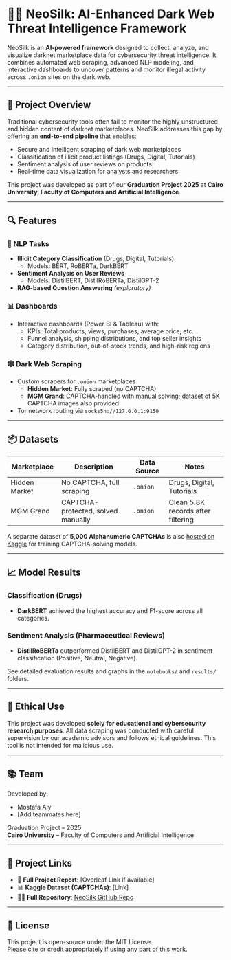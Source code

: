 # 🕵️‍♂️ NeoSilk: AI-Enhanced Dark Web Threat Intelligence Framework

NeoSilk is an **AI-powered framework** designed to collect, analyze, and visualize darknet marketplace data for cybersecurity threat intelligence. It combines automated web scraping, advanced NLP modeling, and interactive dashboards to uncover patterns and monitor illegal activity across `.onion` sites on the dark web.

---

## 🚀 Project Overview

Traditional cybersecurity tools often fail to monitor the highly unstructured and hidden content of darknet marketplaces. NeoSilk addresses this gap by offering an **end-to-end pipeline** that enables:

- Secure and intelligent scraping of dark web marketplaces
- Classification of illicit product listings (Drugs, Digital, Tutorials)
- Sentiment analysis of user reviews on products
- Real-time data visualization for analysts and researchers

This project was developed as part of our **Graduation Project 2025** at **Cairo University, Faculty of Computers and Artificial Intelligence**.

---

## 🔍 Features

### 🧠 NLP Tasks
- **Illicit Category Classification** (Drugs, Digital, Tutorials)
  - Models: BERT, RoBERTa, DarkBERT
- **Sentiment Analysis on User Reviews**
  - Models: DistilBERT, DistilRoBERTa, DistilGPT-2
- **RAG-based Question Answering** *(exploratory)*

### 📊 Dashboards
- Interactive dashboards (Power BI & Tableau) with:
  - KPIs: Total products, views, purchases, average price, etc.
  - Funnel analysis, shipping distributions, and top seller insights
  - Category distribution, out-of-stock trends, and high-risk regions

### 🕸️ Dark Web Scraping
- Custom scrapers for `.onion` marketplaces
  - **Hidden Market**: Fully scraped (no CAPTCHA)
  - **MGM Grand**: CAPTCHA-handled with manual solving; dataset of 5K CAPTCHA images also provided
- Tor network routing via `socks5h://127.0.0.1:9150`

---

## 📦 Datasets

| Marketplace   | Description                     | Data Source | Notes                         |
|---------------|----------------------------------|-------------|-------------------------------|
| Hidden Market | No CAPTCHA, full scraping       | `.onion`    | Drugs, Digital, Tutorials     |
| MGM Grand     | CAPTCHA-protected, solved manually | `.onion` | Clean 5.8K records after filtering |

A separate dataset of **5,000 Alphanumeric CAPTCHAs** is also [hosted on Kaggle](https://www.kaggle.com/) for training CAPTCHA-solving models.

---

## 📈 Model Results

### Classification (Drugs)
- **DarkBERT** achieved the highest accuracy and F1-score across all categories.

### Sentiment Analysis (Pharmaceutical Reviews)
- **DistilRoBERTa** outperformed DistilBERT and DistilGPT-2 in sentiment classification (Positive, Neutral, Negative).

See detailed evaluation results and graphs in the `notebooks/` and `results/` folders.

---

## 🔐 Ethical Use

This project was developed **solely for educational and cybersecurity research purposes**. All data scraping was conducted with careful supervision by our academic advisors and follows ethical guidelines. This tool is not intended for malicious use.

---

## 📚 Team

Developed by:

- Mostafa Aly
- [Add teammates here]

Graduation Project – 2025  
**Cairo University** – Faculty of Computers and Artificial Intelligence

---

## 🔗 Project Links

- 🧠 **Full Project Report**: [Overleaf Link if available]
- 📊 **Kaggle Dataset (CAPTCHAs)**: [Link]
- 👨‍💻 **Full Repository**: [NeoSilk GitHub Repo](https://github.com/mostafa-aly-sayed/NeoSilk.git)

---

## 📃 License

This project is open-source under the MIT License.  
Please cite or credit appropriately if using any part of this work.



